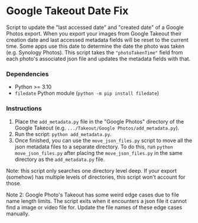 # Google Takeout Date Fix
Script to update the "last accessed date" and "created date" of a Google Photos export. When you export your images from Google Takeout their creation date and last accessed metadata fields will be reset to the current time. Some apps use this date to determine the date the photo was taken (e.g. Synology Photos). This script takes the `"photoTakenTime"` field from each photo's associated json file and updates the metadata fields with that.

### Dependencies
- Python >= 3.10
- `filedate` Python module (`python -m pip install filedate`)

### Instructions
1. Place the `add_metadata.py` file in the "Google Photos" directory of the Google Takeout (e.g. `.../Takeout/Google Photos/add_metadata.py`).
2. Run the script: `python add_metadata.py`.
3. Once finished, you can use the `move_json_files.py` script to move all the json metadata files to a separate directory. To do this, run `python move_json_files.py` after placing the `move_json_files.py` in the same directory as the `add_metadata.py` file.

Note: this script only searches one directory level deep. If your export (somehow) has multiple levels of directories, this script won't account for those.

Note 2: Google Photo's Takeout has some weird edge cases due to file name length limits. The script exits when it encounters a json file it cannot find a image or video file for. Update the file names of these edge cases manually.
